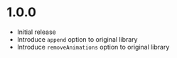 # 1.0.0
- Initial release
- Introduce `append` option to original library
- Introduce `removeAnimations` option to original library
